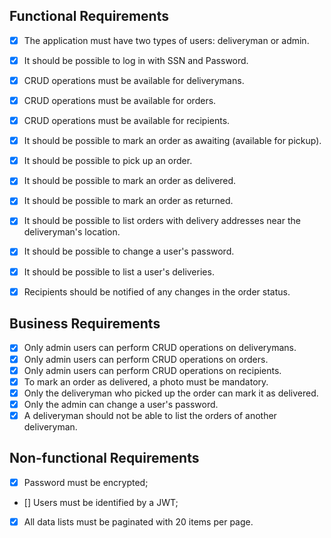 ## Functional Requirements
 - [x] The application must have two types of users: deliveryman or admin.
 - [x] It should be possible to log in with SSN and Password.
 - [x] CRUD operations must be available for deliverymans.
 - [x] CRUD operations must be available for orders.
 - [x] CRUD operations must be available for recipients.
 - [x] It should be possible to mark an order as awaiting (available for pickup).
 - [x] It should be possible to pick up an order.
 - [x] It should be possible to mark an order as delivered.
 - [x] It should be possible to mark an order as returned.
 - [x] It should be possible to list orders with delivery addresses near the deliveryman's location.
 - [x] It should be possible to change a user's password.
 - [x] It should be possible to list a user's deliveries.
 - [x] Recipients should be notified of any changes in the order status.


## Business Requirements
 - [x] Only admin users can perform CRUD operations on deliverymans.
 - [x] Only admin users can perform CRUD operations on orders.
 - [x] Only admin users can perform CRUD operations on recipients.
 - [x] To mark an order as delivered, a photo must be mandatory.
 - [x] Only the deliveryman who picked up the order can mark it as delivered.
 - [x] Only the admin can change a user's password.
 - [x] A deliveryman should not be able to list the orders of another deliveryman.

 ## Non-functional Requirements
- [x] Password must be encrypted;
- [] Users must be identified by a JWT;
- [x] All data lists must be paginated with 20 items per page.